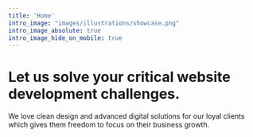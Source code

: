 ```yaml
---
title: 'Home'
intro_image: "images/illustrations/showcase.png"
intro_image_absolute: true
intro_image_hide_on_mobile: true
---
```


# Let us solve your critical website development challenges.

We love clean design and advanced digital solutions for our loyal clients which gives them freedom to focus on their business growth.

